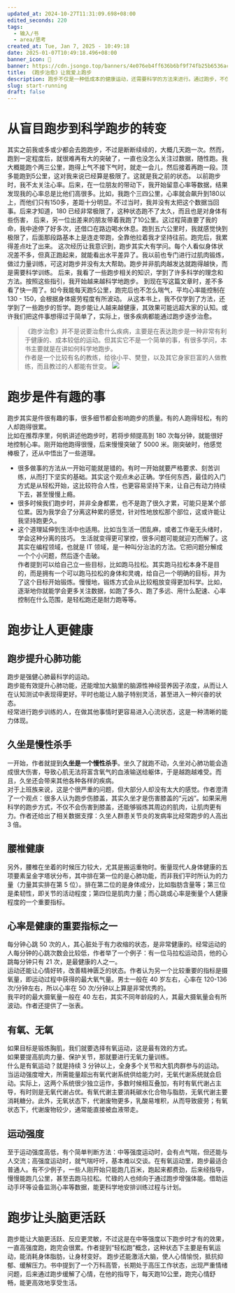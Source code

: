 ```yaml
---
updated_at: 2024-10-27T11:31:09.698+08:00
edited_seconds: 220
tags:
  - 输入/书
  - area/思考
created_at: Tue, Jan 7, 2025 - 10:49:18
date: 2025-01-07T10:49:18.496+08:00
banner_icon: 👒
banner: https://cdn.jsongo.top/banners/4e076eb4ff636b6bf9f74fb25b6536ac.jpg
title: 《跑步治愈》让我爱上跑步
description: 跑步不仅是一种低成本的健康运动，还需要科学的方法来进行。通过跑步，不仅能提升心肺功能和身体健康，还能让大脑更活跃，改善心情和生活质量。
slug: start-running
draft: false
---
```

# 从盲目跑步到科学跑步的转变
其实之前我或多或少都会去跑跑步，不过是断断续续的，大概几天跑一次。然而，跑到一定程度后，就很难再有大的突破了，一直也没怎么关注过数据，随性跑。我大概能跑个两三公里，跑得上气不接下气时，就走一会儿，然后接着再跑一段。顶多能跑到5公里，这对我来说已经算是极限了。这就是我之前的状态。
以前跑步时，我不太关注心率。后来，在一位朋友的带动下，我开始留意心率等数据，结果发现我的心率总是比他们高很多。比如，我跑个三四公里，心率就会飙升到180以上，而他们只有150多，差距十分明显。不过当时，我并没有太把这个数据当回事。后来才知道，180 已经非常极限了，这种状态跑不了太久，而且也是对身体有些伤害，
后来，另一位出差来的朋友带着我跑了10公里。这过程简直要了我的命，我中途停了好多次，还借口在路边喝水休息。跑到五六公里时，我就感觉快到极限了，后面那段路基本上是连走带跑，全靠他拉着我才坚持往前。跑完后，我累得差点吐了出来。
这次经历让我意识到，跑步其实大有学问。每个人看似身体状况差不多，但真正跑起来，就能看出水平差异了。我以前也专门进行过肌肉锻炼，做过力量训练，可这对跑步并没有太大帮助。跑步并非肌肉越发达就跑得越快，而是需要科学训练。
后来，我看了一些跑步相关的知识，学到了许多科学的理念和方法。按照这些指引，我开始越来越科学地跑步。 到现在写这篇文章时，差不多看了快一周了。如今我能每天跑5公里，跑完后也不怎么喘气，平均心率能控制在130 - 150，会根据身体疲劳程度有所波动。
从这本书上，我不仅学到了方法，还学到了一些跑步的哲学。跑步能让人越来越健康，其效果可能远超大家的认知。或许我们把这件事想得过于简单了，实际上，很多疾病都能通过跑步逐步治愈。
> 《跑步治愈》并不是说要治愈什么疾病，主要是在表达跑步是一种非常有利于健康的、成本较低的运动。但其实它不是一个简单的事，有很多学问，本书主要就是在讲如何科学地跑步。  
  作者是一个比较有名的教练，给徐小平、樊登，以及其它身家巨富的人做教练，而且教过的人都能有世变。
![](4f29c9f90a2265b08c77efea742f9a39.webp)

# 跑步是件有趣的事
跑步其实是件很有趣的事，很多细节都会影响跑步的质量。有的人跑得轻松，有的人却跑得很累。  
比如在推荐序里，何帆讲述他跑步时，若将步频提高到 180 次每分钟，就能很好地控制心率。刚开始他跑得很慢，后来慢慢突破了 5000 米。刚突破时，他感觉棒极了，还从中悟出了一些道理。
- 很多做事的方法从一开始可能就是错的。有时一开始就要严格要求、刻苦训练，从而打下坚实的基础。其实这个观点未必正确。学任何东西，最佳的入门方式是从轻松开始，这比较符合人性，也更容易坚持下来，让自己有动力持续下去，甚至慢慢上瘾。
- 很多时候我们跑步时，并非全身都累，也不是跑了很久才累，可能只是某个部位累。因为我学会了分离这种累的感觉，针对性地放松那个部位，这或许能让我坚持跑更久。
- 这个道理延伸到生活中也适用。比如当生活一团乱麻，或者工作毫无头绪时，学会这种分离的技巧。 生活就变得更可掌控，很多问题可能就迎刃而解了。这其实在编程领域，也就是 IT 领域，是一种叫分治法的方法。它把问题分解成一个个小问题，然后逐个击破。  
作者提到可以给自己立一些目标，比如跑马拉松。其实跑马拉松本身不是目的，而是拥有一个可以跑马拉松的身体和灵魂，给自己一个明确的目标，并为了这个目标开始锻炼。慢慢地，锻炼方式会从比较粗放变得更加科学。比如，逐渐地你就能学会更多关注数据，如跑了多久、跑了多远、用什么配速、心率控制在什么范围，是轻松跑还是耐力跑等等。
# 跑步让人更健康
## 跑步提升心肺功能
跑步是强健心肺最科学的运动。  
跑步能有效提升心肺功能，还能增加大脑里的脑源性神经营养因子浓度，从而让人在认知测试中表现得更好。平时也能让人脑子特别灵活，甚至进入一种兴奋的状态。  
经常进行跑步训练的人，在做其他事情时更容易进入心流状态，这是一种清晰的能力体现。
## 久坐是慢性杀手
一开始，作者就提到**久坐是一个慢性杀手**。坐久了就跑不动，久坐对心肺功能会造成很大伤害，导致心肌无法将富含氧气的血液输送给躯体，于是越跑越难受。而且，久坐还会带来其他各种各样的疾病。  
对于上班族来说，这是个很严重的问题，但大部分人却没有太大的感觉。作者澄清了一个观点：很多人认为跑步伤膝盖，其实久坐才是伤害膝盖的“元凶”。如果采用科学的跑步方式，不仅不会伤害到膝盖，还能够锻炼其周边的肌肉，让肌肉更有力。作者还给出了相关数据支撑：久坐人群患关节炎的发病率比经常跑步的人高出 3 倍。
## 腰椎健康
另外，腰椎在坐着的时候压力较大，尤其是搬运重物时。衡量现代人身体健康的五项要素呈金字塔状分布，其中排在第一位的是心肺功能，而非我们平时所认为的力量（力量其实排在第 5 位）。排在第二位的是身体成分，比如脂肪含量等；第三位是柔韧性，即关节的活动程度；第四位是肌肉力量；而心跳或心率是衡量个人健康程度的一个重要指标。
## 心率是健康的重要指标之一
每分钟心跳 50 次的人，其心脏处于有力收缩的状态，是非常健康的。经常运动的人每分钟的心跳次数会比较低，作者举了一个例子：有一位马拉松运动员，他的心跳每分钟只有 21 次，是最健康的人之一。  
运动还能让心情好转，改善精神匮乏的状态。作者认为另一个比较重要的指标是摄氧量，即运动过程中获得的最大氧气量。男士一般在 40 岁左右，心率在 120-136 次/分钟左右，所以心率在 50 次/分钟以上算是非常优秀的。  
我平时的最大摄氧量一般在 40 左右，其实不同年龄段的人，其最大摄氧量会有所波动。作者还提供了一张表。
## 有氧、无氧
如果目标是锻炼胸肌，我们就要选择有氧运动，这是最有效的方式。  
如果要提高肌肉力量、保护关节，那就要进行无氧力量训练。  
什么是有氧运动？就是持续 3 分钟以上，全身多个关节和大肌肉群参与的运动。
当运动强度增大，所需能量超出有氧代谢系统供给能力时，无氧代谢系统就会启动。实际上，这两个系统很少独立运作，多数时候相互叠加，有时有氧代谢占主导，有时则是无氧代谢占优。有氧代谢主要消耗碳水化合物与脂肪，无氧代谢主要消耗糖分。此外，无氧状态下，代谢废物更多，乳酸易堆积，从而导致疲劳；有氧状态下，代谢废物较少，通常能直接被血液带走。
## 运动强度
至于运动强度高低，有个简单判断方法：中等强度运动时，会有点气喘，但还能与人交流；高强度运动时，就气喘吁吁，基本难以交谈。在有氧运动里，跑步最适合普通人。有不少例子，一些人刚开始只能跑几百米，跑起来都费劲，后来经指导，慢慢能跑几公里，甚至去跑马拉松。忙碌的人也倾向于通过跑步增强体能。借助运动手环等设备监测心率等数据，能更科学地安排训练过程与计划。
# 跑步让头脑更活跃
跑步能让大脑更活跃、反应更灵敏，不过这是在中等强度以下跑步时才有的效果，一直高强度跑，跑完会很累。作者提到“轻松跑”概念，这种状态下主要是有氧运动，能消耗身体脂肪，让身材变好。
跑步还能激活大脑，使人心情愉悦，抵抗抑郁、缓解压力。书中提到了一个万科高管，长期处于高压工作状态，出现严重情绪问题，后来通过跑步缓解了心情，在他的指导下，每天跑10公里，跑完心情舒畅，能更高效地享受生活。